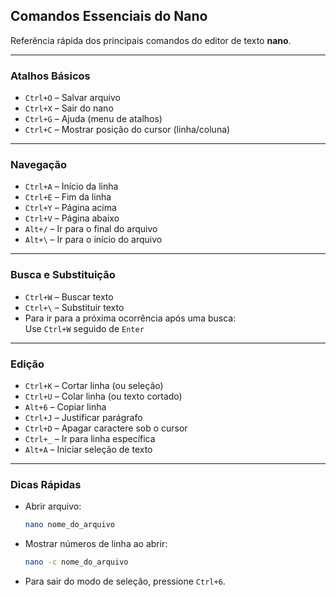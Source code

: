 ## Comandos Essenciais do Nano

Referência rápida dos principais comandos do editor de texto **nano**.

---

### Atalhos Básicos

- `Ctrl+O` – Salvar arquivo
- `Ctrl+X` – Sair do nano
- `Ctrl+G` – Ajuda (menu de atalhos)
- `Ctrl+C` – Mostrar posição do cursor (linha/coluna)

---

### Navegação

- `Ctrl+A` – Início da linha
- `Ctrl+E` – Fim da linha
- `Ctrl+Y` – Página acima
- `Ctrl+V` – Página abaixo
- `Alt+/` – Ir para o final do arquivo
- `Alt+\` – Ir para o início do arquivo

---

### Busca e Substituição

- `Ctrl+W` – Buscar texto
- `Ctrl+\` – Substituir texto
- Para ir para a próxima ocorrência após uma busca:  
  Use `Ctrl+W` seguido de `Enter`

---

### Edição

- `Ctrl+K` – Cortar linha (ou seleção)
- `Ctrl+U` – Colar linha (ou texto cortado)
- `Alt+6` – Copiar linha
- `Ctrl+J` – Justificar parágrafo
- `Ctrl+D` – Apagar caractere sob o cursor
- `Ctrl+_` – Ir para linha específica
- `Alt+A` – Iniciar seleção de texto

---

### Dicas Rápidas

- Abrir arquivo:  
  ```bash
  nano nome_do_arquivo
  ```

- Mostrar números de linha ao abrir:
  ```bash
  nano -c nome_do_arquivo
  ```
- Para sair do modo de seleção, pressione `Ctrl+6`.